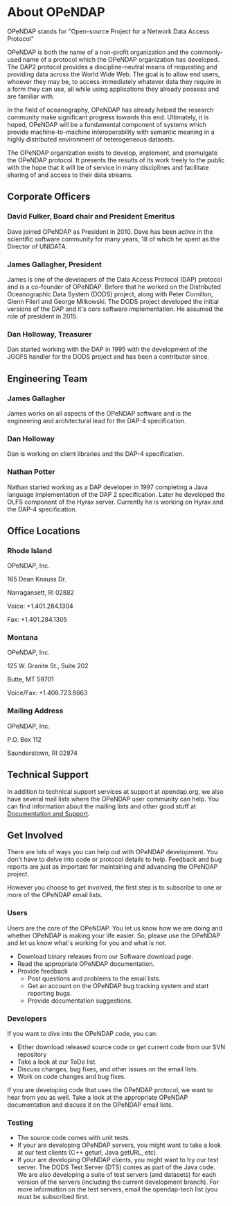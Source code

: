 # About OPeNDAP

OPeNDAP stands for "Open-source Project for a Network Data Access Protocol"

OPeNDAP is both the name of a non-profit organization and the commonly-used name of a protocol which the OPeNDAP organization has developed. The DAP2 protocol provides a discipline-neutral means of requesting and providing data across the World Wide Web. The goal is to allow end users, whoever they may be, to access immediately whatever data they require in a form they can use, all while using applications they already possess and are familiar with.

In the field of oceanography, OPeNDAP has already helped the research community make significant progress towards this end. Ultimately, it is hoped, OPeNDAP will be a fundamental component of systems which provide machine-to-machine interoperability with semantic meaning in a highly distributed environment of heterogeneous datasets.

The OPeNDAP organization exists to develop, implement, and promulgate the OPeNDAP protocol. It presents the results of its work freely to the public with the hope that it will be of service in many disciplines and facilitate sharing of and access to their data streams.

## Corporate Officers

### David Fulker, Board chair and President Emeritus

Dave joined OPeNDAP as President in 2010. Dave has been active in the scientific software community for many years, 18 of which he spent as the Director of UNIDATA.

### James Gallagher, President

James is one of the developers of the Data Access Protocol (DAP) protocol and is a co-founder of  OPeNDAP. Before that he worked on the Distributed Oceanographic Data System (DODS) project, along with Peter Cornillon, Glenn Flierl and George Milkowski. The DODS project developed the initial versions of the DAP and it's core software implementation. He assumed the role of president in 2015.

### Dan Holloway, Treasurer

Dan started working with the DAP in 1995 with the development of the JGOFS handler for the DODS project and has been a contributor since.

## Engineering Team

### James Gallagher

James works on all aspects of the OPeNDAP software and is the engineering and architectural lead for the DAP-4 specification.

### Dan Holloway

Dan is working on client libraries and the DAP-4 specification.

### Nathan Potter

Nathan started working as a DAP developer in 1997 completing a Java language implementation of the DAP 2 specification. Later he developed the OLFS component of the Hyrax server. Currently he is working on Hyrax and the DAP-4 specification.

## Office Locations

### Rhode Island

OPeNDAP, Inc.

165 Dean Knauss Dr.

Narragansett, RI 02882

Voice: +1.401.284.1304

Fax: +1.401.284.1305

### Montana

OPeNDAP, Inc.

125 W. Granite St., Suite 202

Butte, MT 59701

Voice/Fax: +1.406.723.8663

### Mailing Address

OPeNDAP, Inc.

P.O. Box 112

Saunderstown, RI 02874

## Technical Support

In addition to technical support services at support at opendap.org, we also have several mail lists where the OPeNDAP user community can help. You can find information about the mailing lists and other good stuff at [Documentation and Support](https://www.opendap.org/support).

## Get Involved

There are lots of ways you can help out with OPeNDAP development. You don't have to delve into code or protocol details to help. Feedback and bug reports are just as important for maintaining and advancing the OPeNDAP project.

However you choose to get involved, the first step is to subscribe to one or more of the OPeNDAP email lists.

### Users

Users are the core of the OPeNDAP. You let us know how we are doing and whether OPeNDAP is making your life easier. So, please use the OPeNDAP and let us know what's working for you and what is not.

* Download binary releases from our Software download page.
* Read the appropriate OPeNDAP documentation.
* Provide feedback
    * Post questions and problems to the email lists.
    * Get an account on the OPeNDAP bug tracking system and start reporting bugs.
    * Provide documentation suggestions.

### Developers

If you want to dive into the OPeNDAP code, you can:

* Either download released source code or get current code from our SVN repository
* Take a look at our ToDo list.
* Discuss changes, bug fixes, and other issues on the email lists.
* Work on code changes and bug fixes.

If you are developing code that uses the OPeNDAP protocol, we want to hear from you as well. Take a look at the appropriate OPeNDAP documentation and discuss it on the OPeNDAP email lists.

### Testing

* The source code comes with unit tests.
* If your are developing OPeNDAP servers, you might want to take a look at our test clients (C++ geturl, Java getURL, etc).
* If your are developing OPeNDAP clients, you might want to try our test server. The DODS Test Server (DTS) comes as part of the Java code. We are also developing a suite of test servers (and datasets) for each version of the servers (including the current development branch). For more information on the test servers, email the opendap-tech list (you must be subscribed first.